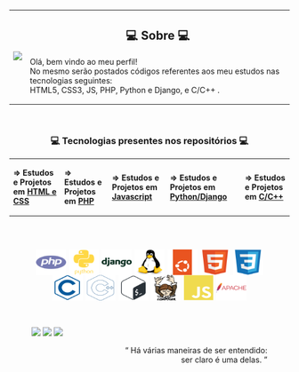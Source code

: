 <head>
<meta charset="UTF-8">
</head>
<body class="corpo-readme">
    <section class="uno">
        <table>
            <tr>
                <td>
                    <img src="https://github-readme-stats.vercel.app/api?username=PedroDaCos&show_icons=true&title_color=783c00&text_color=af552e&icon_color=783c00&bg_color=f8efd4&cache_seconds=2300">
                </td>
                <td>
                    <h1 align="center">💻 Sobre 💻</h1>
            <p>Olá, bem vindo ao meu perfil! <br> No mesmo serão postados códigos referentes aos meu estudos nas tecnologias seguintes: <br> HTML5, CSS3, JS, PHP, Python e Django, e C/C++ .</p>
                </td>
            </tr>
        </table>
    <br>
    <section class="dois">
        <table>
        <tr>
             <h1 align="center"><b>💻 Tecnologias presentes nos repositórios 💻</b></h1>
        <td>
            <p><b>=> Estudos e Projetos em <a href=""> HTML e CSS</a><b></p>
        </td>
         <td>
            <p><b>=> Estudos e Projetos em <a href=""> PHP</a><b></p>
        </td>
         <td>
            <p><b>=> Estudos e Projetos em <a href=""> Javascript</a><b></p>
        </td>
         <td>
             <p><b>=> Estudos e Projetos em <a href=""> Python/Django</a><b></p>
        </td>
         <td>
            <p><b>=> Estudos e Projetos em <a href=""> C/C++</a><b></p>
        </td>
        </tr>
            </table>
    </section>
    <br>
    <section class="tres">
        <div class="imagens">
                <figure>
            <h2 align="center">
                <img align="center" alt="sudoPedro-PHP" height="46" width="54" src="https://raw.githubusercontent.com/devicons/devicon/master/icons/php/php-plain.svg"/>
                <img align="center" alt="sudoPedro-Python" height="46" width="54" src="https://raw.githubusercontent.com/devicons/devicon/master/icons/python/python-plain-wordmark.svg">
                <img align="center" alt="sudoPedro-Django" height="46" width="54" src="https://raw.githubusercontent.com/devicons/devicon/master/icons/django/django-plain-wordmark.svg">
                <img align="center" alt="sudoPedro-linux" height="46" width="54" src="https://raw.githubusercontent.com/devicons/devicon/master/icons/linux/linux-original.svg">
                <img align="center" alt="sudoPedro-Ubuntu" height="46" width="54" src="https://raw.githubusercontent.com/devicons/devicon/master/icons/ubuntu/ubuntu-plain.svg"/>
                <img align="center" alt="sudoPedro-HTML" height="46" width="54" src="https://raw.githubusercontent.com/devicons/devicon/master/icons/html5/html5-original.svg">
                <img align="center" alt="sudoPedro-CSS" height="46" width="54" src="https://raw.githubusercontent.com/devicons/devicon/master/icons/css3/css3-original.svg">
                <img align="center" alt="sudoPedro-C" height="46" width="54" src="https://raw.githubusercontent.com/devicons/devicon/master/icons/c/c-line.svg"/>
                <img align="center" alt="sudoPedro-C++" height="46" width="54" src="https://raw.githubusercontent.com/devicons/devicon/master/icons/cplusplus/cplusplus-line.svg"/>
                <img align="center" alt="sudoPedro-BASH" height="46" width="54" src="https://raw.githubusercontent.com/devicons/devicon/master/icons/bash/bash-plain.svg"/>
                <img align="center" alt="sudoPedro-COMPOSER" height="46" width="54" src="https://raw.githubusercontent.com/devicons/devicon/master/icons/composer/composer-original.svg"/>
                <img align="center" alt="sudoPedro-JS" height="46" width="54" src="https://raw.githubusercontent.com/devicons/devicon/master/icons/javascript/javascript-plain.svg">
                <img align="center" alt="sudoPedro-Apache" height="46" width="54" src="https://raw.githubusercontent.com/devicons/devicon/master/icons/apache/apache-original-wordmark.svg">
            </h2>
            </figure>
        </div>
        <br>
        <footer>
            <figure>
            <a href="tel:21971292477" target="_blank"><img src="https://img.shields.io/badge/WhatsApp-25D366?style=for-the-badge&logo=whatsapp&logoColor=black" target="_blank"></a>
            <a href="mailto:2003arthurdacosta8@gmail.com" target="_blank"><img src="https://img.shields.io/badge/Gmail-D14836?style=for-the-badge&logo=gmail&logoColor=white" target="_blank"></a>
            <a href="https://www.linkedin.com/in/pedro-arthur-5518721a5" target="_blank"><img src="https://img.shields.io/badge/LinkedIn-0077B5?style=for-the-badge&logo=linkedin&logoColor=white" target="_blank"></a>
            <br>
            <p align="right" width="50">
                <q> Há várias maneiras de ser entendido: <br> ser claro é uma delas. </q>
            </p>
            <br>
        </figure>
        </footer>
    </section>
</body>
